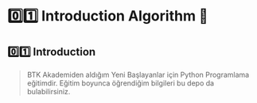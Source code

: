 # :zero::one: Introduction Algorithm :bookmark:
## :zero::one: Introduction
> BTK Akademiden aldığım Yeni Başlayanlar için Python Programlama eğitimdir. Eğitim boyunca öğrendiğim bilgileri bu depo da bulabilirsiniz.
